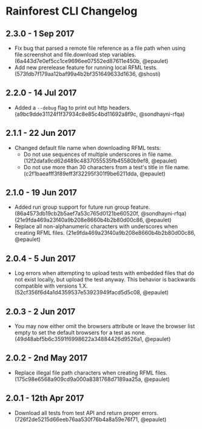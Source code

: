 # Rainforest CLI Changelog

## 2.3.0 - 1 Sep 2017
- Fix bug that parsed a remote file reference as a file path when using
file.screenshot and file.download step variables.
(6a443d7e0ef5cc1ce9696ee07552ed87611e450b, @epaulet)
- Add new prerelease feature for running local RFML tests.
(573fdb7f179aa12baf99a4b2bf351649633d1636, @shosti)

## 2.2.0 - 14 Jul 2017
- Added a `--debug` flag to print out http headers.
(a9bc9dde31124f1f37934c8e85c4bd11692a8f9c, @sondhayni-rfqa)

## 2.1.1 - 22 Jun 2017
- Changed default file name when downloading RFML tests:
  - Do not use sequences of multiple underscores in file name.
  (12f2dafa9cd62d489c4837055535fb45580b9ef8, @epaulet)
  - Do not use more than 30 characters from a test's title in file name.
  (c2f1baeafff3f89eff3f32295f301f9be6211dda, @epaulet)

## 2.1.0 - 19 Jun 2017
- Added run group support for future run group feature.
(86a4573db19cb2b5aef7a53c765d0121be60520f, @sondhayni-rfqa)
(21e9fda469a23f40a9b208e8660b4b2b80d00c86, @epaulet)
- Replace all non-alphanumeric characters with underscores when creating RFML
files. (21e9fda469a23f40a9b208e8660b4b2b80d00c86, @epaulet)

## 2.0.4 - 5 Jun 2017
- Log errors when attempting to upload tests with embedded files that do not
exist locally, but upload the test anyway. This behavior is backwards compatible
with versions 1.X.
(52cf356f6d4a1d4359537e53923949facd5d5c08, @epaulet)

## 2.0.3 - 2 Jun 2017
- You may now either omit the browsers attribute or leave the browser list
empty to set the default browsers for a test as none.
(49d48abf5b6c3591f6998622a34884426d9526a1, @epaulet)

## 2.0.2 - 2nd May 2017
- Replace illegal file path characters when creating RFML files.
(175c98e6568a909cd9a000a8381768d7189aa25a, @epaulet)

## 2.0.1 - 12th Apr 2017
- Download all tests from test API and return proper errors.
(726f2de5215d66eeb76aa530f76b4a8a59e76f71, @epaulet)
